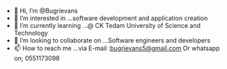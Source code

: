 - 👋 Hi, I’m @Bugrievans
- 👀 I’m interested in ...software development and application creation 
- 🌱 I’m currently learning ...@ CK Tedam University of Science and Technology 
- 💞️ I’m looking to collaborate on ...Software engineers and developers 
- 📫 How to reach me ...via E-mail :bugrievans5@gmail.com
                                     Or whatsapp on; 0551173098 

<!---
Bugrievans/Bugrievans is a ✨ special ✨ repository because its `README.md` (this file) appears on your GitHub profile.
You can click the Preview link to take a look at your changes.
--->
